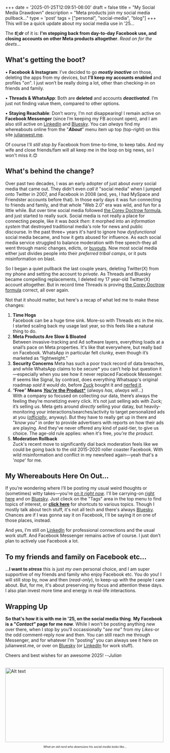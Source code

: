 +++
date = '2025-01-25T12:09:51-06:00'
draft = false
title = "My Social Media Drawdown"
description = "Meta products join my social media pullback..."
type = 'post'
tags = ["personal", "social-media", "blog"]
+++
This will be a quick update about my social media use in '25... <br /> 

The ***tl;dr*** of it is: **I'm stepping back from day-to-day Facebook use, and closing accounts on other Meta products altogether**.  *Read on for the deets*...<br />

## What's getting the boot?

• **Facebook & Instagram**: I’ve decided to go ***mostly inactive*** on those, deleting the apps from my devices, but **I'll keep my accounts enabled** and profiles "*on*".  I just won’t be really doing a lot, other than checking-in on friends and family. <br />

• **Threads & WhatsApp**: Both are **deleted** and accounts ***deactivated***. I’m just not finding value them, compared to other options. <br />

•	**Staying Reachable**: Don’t worry, I’m not disappearing! I remain active on **Facebook Messenger** (since I’m keeping my FB account open), and I am also still active on [LinkedIn](https://www.linkedin.com/in/julianwest/) and [Bluesky](https://bsky.app/profile/julianwest.me). You can *always* find my whereabouts online from the "***About***" menu item up top (top-*right*) on this site [julianwest.me](https://julianwest.me).  <br />

Of course I'll *still stop by* Facebook from time-to-time, to keep tabs.  And my wife and close friends/fam will all keep me in the loop on big news, so I won't miss it.😊

## What's behind the change?

Over past two decades, I was an early adopter of just about *every* social media that came out. They didn't even *call it* "social media" when I jumped onto Twitter in 2007, and Facebook in 2008 (and, yes, I had MySpace and Friendster accounts before that).  In those early days it was fun connecting to friends and family, and that whole "Web 2.0" era was wild, and fun for a little while. But over time social media followed [the Corey Doctrow formula](https://julianwest.me/Blog/enshittification-of-the-internet/), and just started to really suck. Social media is not really a place for connecting people, like it was *back then*: it morphed into an *information system* that destroyed traditional media's role for news and public discourse. In the past three+ years it's hard to ignore how *dysfunctional* social media became, and how it gets abused for influence. As each social media service struggled to balance moderation with free speech-they all went through manic changes, edicts, or [buyouts](https://en.wikipedia.org/wiki/Acquisition_of_Twitter_by_Elon_Musk). Now most social media either just divides people into their *preferred tribal camps*, or it puts misinformation on blast. <br />

So I began a quiet pullback the last couple years, deleting Twitter(X) from my phone and setting the account to *private*. As Threads and Bluesky became compelling replacements, I deleted my 17 year-old Twitter(X) account altogether.  But in record time Threads is proving [the Corey Doctrow formula](https://julianwest.me/Blog/enshittification-of-the-internet/) correct, all over again. <br />

Not that it should matter, but here's a recap of what led me to make these changes:

1.	**Time Hogs** <br />
Facebook can be a huge time sink.  More-so with Threads etc in the mix. I started scaling back my usage last year, so this feels like a natural thing to do. <br /> 
2.	**Meta Products Are Slow & Bloated** <br />
Between invasive-tracking and Ad software layers, everything loads at a snail’s pace on Meta properties.  It's like that everywhere, but really bad on Facebook. WhatsApp in particular felt clunky, even though it’s marketed as “lightweight.” <br /> 
3.	**Security Concerns**
Meta has such a poor track record of data breaches, and while WhatsApp claims to be *s*ecure* you can’t help but question it—especially when you see how it never replaced Facebook Messenger.  If seems like Signal, by contrast, does everything Whatsapp's original roadmap *said it would do*, before [Zuck](https://en.wikipedia.org/wiki/Mark_Zuckerberg) bought it and [nerfed it](https://en.wikipedia.org/wiki/Game_balance#Buffs_and_nerfs).
4.	“**Free**” **Means** [***You’re* the Product***](https://www.forbes.com/sites/marketshare/2012/03/05/if-youre-not-paying-for-it-you-become-the-product/) (*always has, always will*...) <br />
With a company so focused on collecting our data, there’s always the feeling they’re monetizing every click. It’s not just selling ads with Zuck; it’s selling *us*.  Meta gets around *directly* selling your datay, but heavily-monitoring your interactions/searches/activity to target personalized ads at you ([*officially*](https://www.facebook.com/help/152637448140583/), anyway).  But they have to really get up in there and "*know you*" in order to provide advertisers with reports on how their ads are playing.  And they've never offered any kind of paid-tier, to give us choice.  The age-old rule applies: when it's free, *you're the product*. <br /> 
5.	**Moderation Rollback** <br />
Zuck's recent move to significantly dial back moderation feels like we could be going back to the old 2015-2020 roller coaster Facebook.  With wild misinformation and conflict in my newsfeed again—yeah that's a '*nope*' for me. <br /> 

## My Whereabouts Here On Out... 

If you’re wondering where I’ll be posting my usual weird thoughts or (sometimes) witty takes—you're [on it *right now*](https://julianwest.me).  I'll be carrying-on [right here](https://julianwest.me/Blog/) and on [Bluesky](https://bsky.app/profile/julianwest.me). Just clieck on the "Tags" area in the top menu to find topics of interest, or [**click here**](https://julianwest.me/Blog/nav-tips/) for shortcuts to various topics.  Though I mostly talk about tech stuff, it's not all tech and there's always [Bluesky](https://bsky.app/profile/julianwest.me).  Chances are if I was gonna say it on Facebook, I'll be saying it on one of those places, instead.

And yes, I’m still on [LinkedIn](https://www.linkedin.com/in/julianwest/) for professional connections and the usual work stuff. And Facebook Messenger remains active of course.  I just don’t plan to actively use Facebook a lot.

## To my friends and family on Facebook etc...

...**I want to *stress*** this is just *my own* personal choice, and I am super supportive of my friends and family who enjoy Facebook etc. You do you! I will still stop by, now and then (*read-only*), to keep-up with the people I care about. But, for me, it's about preserving my focus and attention these days.  I also plan invest more time and energy in real-life interactions.  

## Wrapping Up

**So that's how it is with me in '25, on the social media thing**.  **My Facebook is a "*Contact*" page for me now**.  While I won't be posting anything new over there, when I stop by you'll occassionally "*see me*" from my *Likes*-or the odd comment-reply now and then.  You can still reach me through Messenger, and for whatever I'm "posting" you can always see it here on julianwest.me, or over on [Bluesky](https://bsky.app/profile/julianwest.me) (or [LinkedIn](https://www.linkedin.com/in/julianwest/) for work stuff). <br /> 

Cheers and best wishes for an awesome 2025! --*Julian* <br /> <br />

<img src="https://julianwest.me/Blog/posts/images/jdub-jan-25.jpeg" alt="Alt text" width="500" height="235">
<div style="font-size: 9px;">
<p style="text-align: center;"><i>What an old nerd who downsizes his social media looks like...</i></p>
</div>